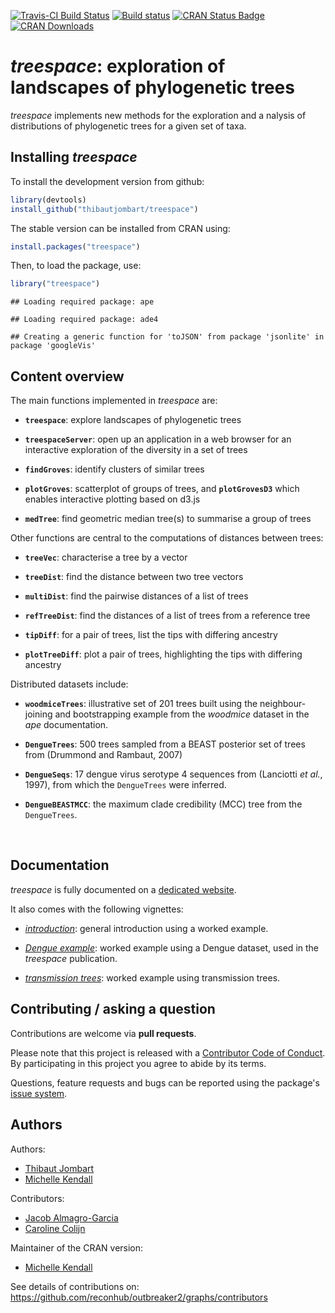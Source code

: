 [![Travis-CI Build Status](https://travis-ci.org/thibautjombart/treespace.png?branch=master)](https://travis-ci.org/thibautjombart/treespace)
[![Build status](https://ci.appveyor.com/api/projects/status/klr8khh1ieb26rh4/branch/master?svg=true)](https://ci.appveyor.com/project/thibautjombart/treespace/branch/master)
[![CRAN Status Badge](http://www.r-pkg.org/badges/version/treespace)](https://cran.r-project.org/package=treespace)
[![CRAN Downloads](https://cranlogs.r-pkg.org/badges/treespace)](https://cran.r-project.org/package=treespace)




*treespace*: exploration of landscapes of phylogenetic trees
============================================================

*treespace* implements new methods for the exploration and a nalysis of
distributions of phylogenetic trees for a given set of taxa.


Installing *treespace*
-------------
To install the development version from github:

```r
library(devtools)
install_github("thibautjombart/treespace")
```

The stable version can be installed from CRAN using:

```r
install.packages("treespace")
```

Then, to load the package, use:

```r
library("treespace")
```

```
## Loading required package: ape
```

```
## Loading required package: ade4
```

```
## Creating a generic function for 'toJSON' from package 'jsonlite' in package 'googleVis'
```


Content overview
----------------

The main functions implemented in *treespace* are:

* __`treespace`__: explore landscapes of phylogenetic trees

* __`treespaceServer`__: open up an application in a web browser for an
  interactive exploration of the diversity in a set of trees

* __`findGroves`__: identify clusters of similar trees

* __`plotGroves`__: scatterplot of groups of trees, and __`plotGrovesD3`__ which
  enables interactive plotting based on d3.js

* __`medTree`__: find geometric median tree(s) to summarise a group of trees


Other functions are central to the computations of distances between trees:

* __`treeVec`__: characterise a tree by a vector

* __`treeDist`__: find the distance between two tree vectors

* __`multiDist`__: find the pairwise distances of a list of trees

* __`refTreeDist`__: find the distances of a list of trees from a reference tree

* __`tipDiff`__: for a pair of trees, list the tips with differing ancestry

* __`plotTreeDiff`__: plot a pair of trees, highlighting the tips with differing
  ancestry


Distributed datasets include:

* __`woodmiceTrees`__: illustrative set of 201 trees built using the
  neighbour-joining and bootstrapping example from the *woodmice* dataset in the
  *ape* documentation.

* __`DengueTrees`__: 500 trees sampled from a BEAST posterior set of trees from
  (Drummond and Rambaut, 2007)

* __`DengueSeqs`__: 17 dengue virus serotype 4 sequences from (Lanciotti *et
  al.*, 1997), from which the `DengueTrees` were inferred.

* __`DengueBEASTMCC`__: the maximum clade credibility (MCC) tree from the
  `DengueTrees`.




<br>

Documentation
-------------

*treespace* is fully documented on a [dedicated
 website](https://thibautjombart.github.io/treespace/). 

It also comes with the following vignettes:

-
  [*introduction*](https://thibautjombart.github.io/treespace/articles/introduction.html):
  general introduction using a worked example.

- [*Dengue
  example*](https://thibautjombart.github.io/treespace/articles/DengueVignette.html):
  worked example using a Dengue dataset, used in the *treespace* publication.

- [*transmission
  trees*](https://thibautjombart.github.io/treespace/articles/TransmissionTreesVignette.html):
  worked example using transmission trees.




Contributing / asking a question
--------------------------------
Contributions are welcome via **pull requests**.

Please note that this project is released with a [Contributor Code of
Conduct](CONDUCT.md). By participating in this project you agree to abide by its
terms.

Questions, feature requests and bugs can be reported using the package's [issue
system](https://github.com/thibautjombart/treespace/issues).




Authors
-------
Authors:
* [Thibaut Jombart](https://sites.google.com/site/thibautjombart/)
* [Michelle Kendall](http://www.imperial.ac.uk/people/m.kendall)

Contributors:
* [Jacob Almagro-Garcia](http://www.well.ox.ac.uk/jacob-almagro-garcia)
* [Caroline Colijn](http://www.imperial.ac.uk/people/c.colijn)

Maintainer of the CRAN version:
* [Michelle Kendall](http://www.imperial.ac.uk/people/m.kendall)



See details of contributions on: <br>
https://github.com/reconhub/outbreaker2/graphs/contributors

